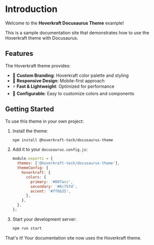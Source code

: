 # Introduction

Welcome to the **Hoverkraft Docusaurus Theme** example!

This is a sample documentation site that demonstrates how to use the Hoverkraft theme with Docusaurus.

## Features

The Hoverkraft theme provides:

- 🎨 **Custom Branding**: Hoverkraft color palette and styling
- 📱 **Responsive Design**: Mobile-first approach
- ⚡ **Fast & Lightweight**: Optimized for performance
- 🔧 **Configurable**: Easy to customize colors and components

## Getting Started

To use this theme in your own project:

1. Install the theme:
   ```bash
   npm install @hoverkraft-tech/docusaurus-theme
   ```

2. Add it to your `docusaurus.config.js`:
   ```javascript
   module.exports = {
     themes: ['@hoverkraft-tech/docusaurus-theme'],
     themeConfig: {
       hoverkraft: {
         colors: {
           primary: '#007acc',
           secondary: '#6c757d', 
           accent: '#ff6b35',
         },
       },
     },
   };
   ```

3. Start your development server:
   ```bash
   npm run start
   ```

That's it! Your documentation site now uses the Hoverkraft theme.